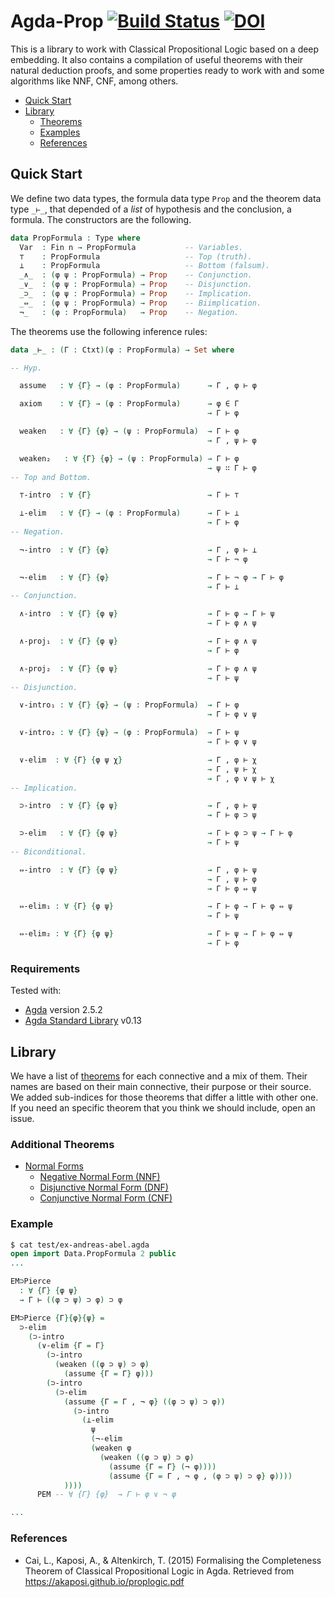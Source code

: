 # Agda-Prop [![Build Status](https://travis-ci.org/jonaprieto/agda-prop.svg?branch=master)](https://travis-ci.org/jonaprieto/agda-prop) [![DOI](https://zenodo.org/badge/84277944.svg)](https://zenodo.org/badge/latestdoi/84277944)

This is a library to work with Classical Propositional Logic based on a deep embedding.
It also contains a compilation of useful theorems with their natural deduction proofs,
and some properties ready to work with and some algorithms like NNF, CNF, among others.

<!-- TOC depthFrom:2 depthTo:6 withLinks:1 updateOnSave:1 orderedList:0 -->

- [Quick Start](#quick-start)
- [Library](#library)
	- [Theorems](#theorems)
	- [Examples](#examples)
	- [References](#references)

<!-- /TOC -->

## Quick Start

We define two data types, the formula data type `Prop` and the theorem
data type `_⊢_`, that depended of a *list* of hypothesis and the conclusion,
a formula. The constructors are the following.

```agda
data PropFormula : Type where
  Var  : Fin n → PropFormula           -- Variables.
  ⊤    : PropFormula                   -- Top (truth).
  ⊥    : PropFormula                   -- Bottom (falsum).
  _∧_  : (φ ψ : PropFormula) → Prop    -- Conjunction.
  _∨_  : (φ ψ : PropFormula) → Prop    -- Disjunction.
  _⊃_  : (φ ψ : PropFormula) → Prop    -- Implication.
  _⇔_  : (φ ψ : PropFormula) → Prop    -- Biimplication.
  ¬_   : (φ : PropFormula)   → Prop    -- Negation.
```

The theorems use the following inference rules:

```agda
data _⊢_ : (Γ : Ctxt)(φ : PropFormula) → Set where

-- Hyp.

  assume   : ∀ {Γ} → (φ : PropFormula)      → Γ , φ ⊢ φ

  axiom    : ∀ {Γ} → (φ : PropFormula)      → φ ∈ Γ
                                            → Γ ⊢ φ

  weaken   : ∀ {Γ} {φ} → (ψ : PropFormula)  → Γ ⊢ φ
                                            → Γ , ψ ⊢ φ

  weaken₂   : ∀ {Γ} {φ} → (ψ : PropFormula) → Γ ⊢ φ
                                            → ψ ∷ Γ ⊢ φ
-- Top and Bottom.

  ⊤-intro  : ∀ {Γ}                          → Γ ⊢ ⊤

  ⊥-elim   : ∀ {Γ} → (φ : PropFormula)      → Γ ⊢ ⊥
                                            → Γ ⊢ φ
-- Negation.

  ¬-intro  : ∀ {Γ} {φ}                      → Γ , φ ⊢ ⊥
                                            → Γ ⊢ ¬ φ

  ¬-elim   : ∀ {Γ} {φ}                      → Γ ⊢ ¬ φ → Γ ⊢ φ
                                            → Γ ⊢ ⊥
-- Conjunction.

  ∧-intro  : ∀ {Γ} {φ ψ}                    → Γ ⊢ φ → Γ ⊢ ψ
                                            → Γ ⊢ φ ∧ ψ

  ∧-proj₁  : ∀ {Γ} {φ ψ}                    → Γ ⊢ φ ∧ ψ
                                            → Γ ⊢ φ

  ∧-proj₂  : ∀ {Γ} {φ ψ}                    → Γ ⊢ φ ∧ ψ
                                            → Γ ⊢ ψ
-- Disjunction.

  ∨-intro₁ : ∀ {Γ} {φ} → (ψ : PropFormula)  → Γ ⊢ φ
                                            → Γ ⊢ φ ∨ ψ

  ∨-intro₂ : ∀ {Γ} {ψ} → (φ : PropFormula)  → Γ ⊢ ψ
                                            → Γ ⊢ φ ∨ ψ

  ∨-elim  : ∀ {Γ} {φ ψ χ}                   → Γ , φ ⊢ χ
                                            → Γ , ψ ⊢ χ
                                            → Γ , φ ∨ ψ ⊢ χ
-- Implication.

  ⊃-intro  : ∀ {Γ} {φ ψ}                    → Γ , φ ⊢ ψ
                                            → Γ ⊢ φ ⊃ ψ

  ⊃-elim   : ∀ {Γ} {φ ψ}                    → Γ ⊢ φ ⊃ ψ → Γ ⊢ φ
                                            → Γ ⊢ ψ
-- Biconditional.

  ⇔-intro  : ∀ {Γ} {φ ψ}                    → Γ , φ ⊢ ψ
                                            → Γ , ψ ⊢ φ
                                            → Γ ⊢ φ ⇔ ψ

  ⇔-elim₁ : ∀ {Γ} {φ ψ}                     → Γ ⊢ φ → Γ ⊢ φ ⇔ ψ
                                            → Γ ⊢ ψ

  ⇔-elim₂ : ∀ {Γ} {φ ψ}                     → Γ ⊢ ψ → Γ ⊢ φ ⇔ ψ
                                            → Γ ⊢ φ
```

### Requirements

Tested with:

* [Agda](https://github.com/agda/agda) version 2.5.2
* [Agda Standard Library](https://github.com/agda/agda-stdlib/) v0.13


## Library

We have a list of [theorems][theorems] for each connective and a mix of
them. Their names are based on their main connective, their purpose or
their source.  We added sub-indices for those theorems that differ a little with other one. If you need an specific theorem that you think
we should include, open an issue.

[theorems]: https://github.com/jonaprieto/agda-prop/tree/master/src/Data/Prop/Theorems

### Additional Theorems

* [Normal Forms][theorems]
  * [Negative Normal Form (NNF)](https://github.com/jonaprieto/agda-prop/blob/master/src/Data/Prop/NormalForms.agda#L120)
  * [Disjunctive Normal Form (DNF)](https://github.com/jonaprieto/agda-prop/blob/master/src/Data/Prop/NormalForms.agda#L202)
  * [Conjunctive Normal Form (CNF)](https://github.com/jonaprieto/agda-prop/blob/master/src/Data/Prop/NormalForms.agda#L270)


### Example


```agda
$ cat test/ex-andreas-abel.agda
open import Data.PropFormula 2 public
...

EM⊃Pierce
  : ∀ {Γ} {φ ψ}
  → Γ ⊢ ((φ ⊃ ψ) ⊃ φ) ⊃ φ

EM⊃Pierce {Γ}{φ}{ψ} =
  ⊃-elim
    (⊃-intro
      (∨-elim {Γ = Γ}
        (⊃-intro
          (weaken ((φ ⊃ ψ) ⊃ φ)
            (assume {Γ = Γ} φ)))
        (⊃-intro
          (⊃-elim
            (assume {Γ = Γ , ¬ φ} ((φ ⊃ ψ) ⊃ φ))
              (⊃-intro
                (⊥-elim
                  ψ
                  (¬-elim
                  (weaken φ
                    (weaken ((φ ⊃ ψ) ⊃ φ)
                      (assume {Γ = Γ} (¬ φ))))
                      (assume {Γ = Γ , ¬ φ , (φ ⊃ ψ) ⊃ φ} φ))))
            ))))
      PEM -- ∀ {Γ} {φ}  → Γ ⊢ φ ∨ ¬ φ

...

```

### References

- Cai, L., Kaposi, A., & Altenkirch, T. (2015)
Formalising the Completeness Theorem of Classical Propositional Logic in Agda.
Retrieved from https://akaposi.github.io/proplogic.pdf
